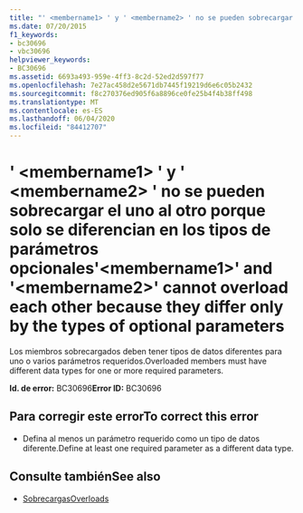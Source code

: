 ```yaml
---
title: "' <membername1> ' y ' <membername2> ' no se pueden sobrecargar el uno al otro porque solo se diferencian en los tipos de parámetros opcionales"
ms.date: 07/20/2015
f1_keywords:
- bc30696
- vbc30696
helpviewer_keywords:
- BC30696
ms.assetid: 6693a493-959e-4ff3-8c2d-52ed2d597f77
ms.openlocfilehash: 7e27ac458d2e5671db7445f19219d6e6c05b2432
ms.sourcegitcommit: f8c270376ed905f6a8896ce0fe25b4f4b38ff498
ms.translationtype: MT
ms.contentlocale: es-ES
ms.lasthandoff: 06/04/2020
ms.locfileid: "84412707"
---
```

# <a name="membername1-and-membername2-cannot-overload-each-other-because-they-differ-only-by-the-types-of-optional-parameters"></a><span data-ttu-id="397c2-102">' \<membername1> ' y ' \<membername2> ' no se pueden sobrecargar el uno al otro porque solo se diferencian en los tipos de parámetros opcionales</span><span class="sxs-lookup"><span data-stu-id="397c2-102">'\<membername1>' and '\<membername2>' cannot overload each other because they differ only by the types of optional parameters</span></span>
<span data-ttu-id="397c2-103">Los miembros sobrecargados deben tener tipos de datos diferentes para uno o varios parámetros requeridos.</span><span class="sxs-lookup"><span data-stu-id="397c2-103">Overloaded members must have different data types for one or more required parameters.</span></span>  
  
 <span data-ttu-id="397c2-104">**Id. de error:** BC30696</span><span class="sxs-lookup"><span data-stu-id="397c2-104">**Error ID:** BC30696</span></span>  
  
## <a name="to-correct-this-error"></a><span data-ttu-id="397c2-105">Para corregir este error</span><span class="sxs-lookup"><span data-stu-id="397c2-105">To correct this error</span></span>  
  
- <span data-ttu-id="397c2-106">Defina al menos un parámetro requerido como un tipo de datos diferente.</span><span class="sxs-lookup"><span data-stu-id="397c2-106">Define at least one required parameter as a different data type.</span></span>  
  
## <a name="see-also"></a><span data-ttu-id="397c2-107">Consulte también</span><span class="sxs-lookup"><span data-stu-id="397c2-107">See also</span></span>

- [<span data-ttu-id="397c2-108">Sobrecargas</span><span class="sxs-lookup"><span data-stu-id="397c2-108">Overloads</span></span>](../language-reference/modifiers/overloads.md)
